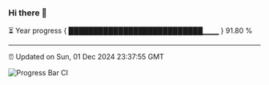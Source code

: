 ### Hi there 👋

⏳ Year progress { ███████████████████████████▁▁▁ } 91.80 %

---

⏰ Updated on Sun, 01 Dec 2024 23:37:55 GMT

![Progress Bar CI](https://github.com/IshwaranRudhara/GIT-ACTION/workflows/Progress%20Bar%20CI/badge.svg)
